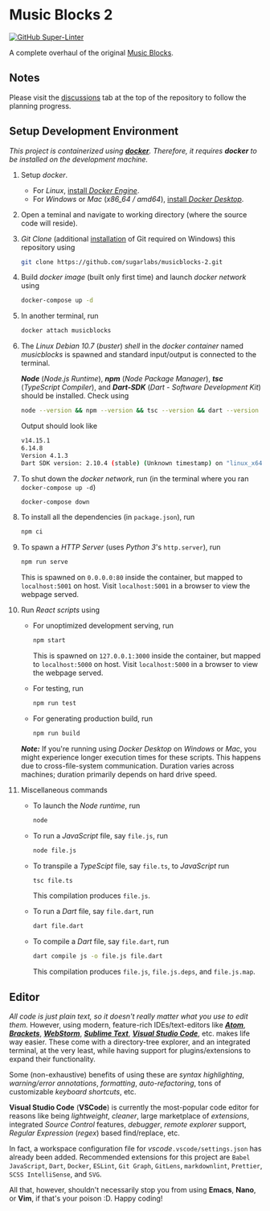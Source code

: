 # Music Blocks 2

[![GitHub Super-Linter](https://github.com/sugarlabs/musicblocks-2/workflows/Super-Linter/badge.svg)](https://github.com/marketplace/actions/super-linter)

A complete overhaul of the original [Music Blocks](https://github.com/sugarlabs/musicblocks).

## Notes

Please visit the [discussions](https://github.com/sugarlabs/musicblocks-2/discussions) tab at the
top of the repository to follow the planning progress.

## Setup Development Environment

_This project is containerized using [**docker**](https://www.docker.com/). Therefore, it requires
**docker** to be installed on the development machine._

1. Setup _docker_.

    - For _Linux_, [install _Docker Engine_](https://docs.docker.com/engine/install/).
    - For _Windows_ or _Mac_ (_x86_64 / amd64_),
    [install _Docker Desktop_](https://www.docker.com/products/docker-desktop).

2. Open a teminal and navigate to working directory (where the source code will reside).

3. _Git Clone_ (additional [installation](https://git-scm.com/downloads) of Git required on
Windows) this repository using

    ```bash
    git clone https://github.com/sugarlabs/musicblocks-2.git
    ```

4. Build _docker image_ (built only first time) and launch _docker network_ using

    ```bash
    docker-compose up -d
    ```

5. In another terminal, run

    ```bash
    docker attach musicblocks
    ```

6. The _Linux Debian 10.7_ (_buster_) _shell_ in the _docker container_ named _musicblocks_ is
spawned and standard input/output is connected to the terminal.

    _**Node**_ (_Node.js Runtime_), _**npm**_ (_Node Package Manager_), _**tsc**_ (_TypeScript
    Compiler_), and _**Dart-SDK**_ (_Dart - Software Development Kit_) should be installed. Check
    using

    ```bash
    node --version && npm --version && tsc --version && dart --version
    ```

    Output should look like

    ```bash
    v14.15.1
    6.14.8
    Version 4.1.3
    Dart SDK version: 2.10.4 (stable) (Unknown timestamp) on "linux_x64"
    ```

7. To shut down the _docker network_, run (in the terminal where you ran `docker-compose up -d`)

    ```bash
    docker-compose down
    ```

8. To install all the dependencies (in `package.json`), run

    ```bash
    npm ci
    ```

9. To spawn a _HTTP Server_ (uses _Python 3_'s `http.server`), run

    ```bash
    npm run serve
    ```

    This is spawned on `0.0.0.0:80` inside the container, but mapped to `localhost:5001` on host.
    Visit `localhost:5001` in a browser to view the webpage served.

10. Run _React scripts_ using

    - For unoptimized development serving, run

        ```bash
        npm start
        ```

        This is spawned on `127.0.0.1:3000` inside the container, but mapped to `localhost:5000` on
        host. Visit `localhost:5000` in a browser to view the webpage served.

    - For testing, run

        ```bash
        npm run test
        ```

    - For generating production build, run

        ```bash
        npm run build
        ```

    _**Note:**_ If you're running using _Docker Desktop_ on _Windows_ or _Mac_, you might experience
    longer execution times for these scripts. This happens due to cross-file-system communication.
    Duration varies across machines; duration primarily depends on hard drive speed.

11. Miscellaneous commands

    - To launch the _Node runtime_, run

        ```bash
        node
        ```

    - To run a _JavaScript_ file, say `file.js`, run

        ```bash
        node file.js
        ```

    - To transpile a _TypeScipt_ file, say `file.ts`, to _JavaScript_ run

        ```bash
        tsc file.ts
        ```

        This compilation produces `file.js`.

    - To run a _Dart_ file, say `file.dart`, run

        ```bash
        dart file.dart
        ```

    - To compile a _Dart_ file, say `file.dart`, run

        ```bash
        dart compile js -o file.js file.dart
        ```

        This compilation produces `file.js`, `file.js.deps`, and `file.js.map`.

## Editor

_All code is just plain text, so it doesn't really matter what you use to edit them._ However, using
modern, feature-rich IDEs/text-editors like [_**Atom**_](https://atom.io/),
[_**Brackets**_](http://brackets.io/), [_**WebStorm**_](https://www.jetbrains.com/webstorm/),
[_**Sublime Text**_](https://www.sublimetext.com/),
[_**Visual Studio Code**_](https://code.visualstudio.com/), etc. makes life way easier. These come
with a directory-tree explorer, and an integrated terminal, at the very least, while having support
for plugins/extensions to expand their functionality.

Some (non-exhaustive) benefits of using these are _syntax highlighting_,
_warning/error annotations_, _formatting_, _auto-refactoring_, tons of customizable
_keyboard shortcuts_, etc.

**Visual Studio Code** (**VSCode**) is currently the most-popular code editor for reasons like being
_lightweight_, _cleaner_, large marketplace of _extensions_, integrated _Source Control_ features,
_debugger_, _remote explorer_ support, _Regular Expression_ (_regex_) based find/replace, etc.

In fact, a workspace configuration file for _vscode_`.vscode/settings.json` has already been added.
Recommended extensions for this project are `Babel JavaScript`, `Dart`, `Docker`, `ESLint`,
`Git Graph`, `GitLens`, `markdownlint`, `Prettier`, `SCSS IntelliSense`, and `SVG`.

All that, however, shouldn't necessarily stop you from using **Emacs**, **Nano**, or **Vim**, if
that's your poison :D. Happy coding!
